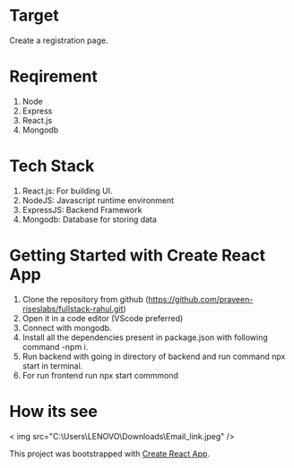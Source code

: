 # Target
Create a registration page.

# Reqirement
1. Node
2. Express
3. React.js
4. Mongodb

# Tech Stack
1. React.js: For building UI.
2. NodeJS: Javascript runtime environment
3. ExpressJS: Backend Framework
4. Mongodb: Database for storing data
   
# Getting Started with Create React App
1. Clone the repository from github (https://github.com/praveen-riseslabs/fullstack-rahul.git)
2. Open it in a code editor (VScode preferred)
3. Connect with mongodb.
4. Install all the dependencies present in package.json with following command -npm i.
5. Run backend with going in directory of backend and run command npx start in terminal.
6. For run frontend run npx start commmond

# How its see
< img src="C:\Users\LENOVO\Downloads\Email_link.jpeg" />


This project was bootstrapped with [Create React App](https://github.com/facebook/create-react-app).




